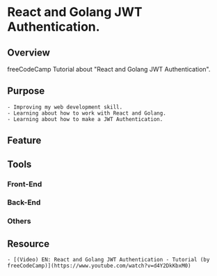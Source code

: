 # React and Golang JWT Authentication. 
## Overview 
freeCodeCamp Tutorial about "React and Golang JWT Authentication". 

## Purpose 
	- Improving my web development skill. 
	- Learning about how to work with React and Golang. 
	- Learning about how to make a JWT Authentication. 

## Feature 

## Tools 
### Front-End 
### Back-End 
### Others 

## Resource 
	- [(Video) EN: React and Golang JWT Authentication - Tutorial (by freeCodeCamp)](https://www.youtube.com/watch?v=d4Y2DkKbxM0) 